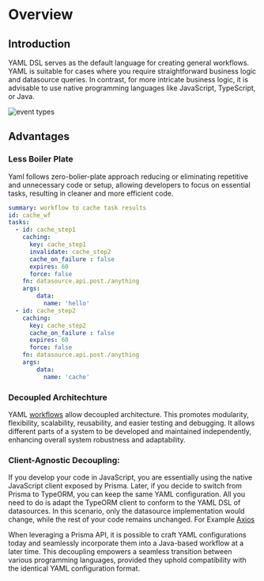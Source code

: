# Overview

## Introduction

YAML DSL serves as the default language for creating general workflows. YAML is suitable for cases where you require straightforward business logic and datasource queries. In contrast, for more intricate business logic, it is advisable to use native programming languages like JavaScript, TypeScript, or Java.

<!-- ![framework-architecture](https://res.cloudinary.com/dsvdiwazh/image/upload/v1704453580/Screenshot_from_2024-01-05_16-48-33_e5svvx.png) -->

<img src="https://res.cloudinary.com/dsvdiwazh/image/upload/v1704453580/Screenshot_from_2024-01-05_16-48-33_e5svvx.png" alt="event types"/>

## Advantages

### Less Boiler Plate
Yaml follows zero-bolier-plate approach reducing or eliminating repetitive and unnecessary code or setup, allowing developers to focus on essential tasks, resulting in cleaner and more efficient code.

```yaml
summary: workflow to cache task results
id: cache_wf
tasks:
  - id: cache_step1
    caching:
      key: cache_step1
      invalidate: cache_step2
      cache_on_failure : false
      expires: 60
      force: false
    fn: datasource.api.post./anything
    args:
        data:
          name: 'hello'
  - id: cache_step2
    caching:
      key: cache_step2
      cache_on_failure : false
      expires: 60
      force: false
    fn: datasource.api.post./anything
    args:
        data:
          name: 'cache'
```

### Decoupled Architechture
YAML [workflows](/docs/microservices-framework/introduction/design-principles.md#standardized-yaml-based-dsl-and-configurations) allow decoupled architecture. This promotes modularity, flexibility, scalability, reusability, and easier testing and debugging. It allows different parts of a system to be developed and maintained independently, enhancing overall system robustness and adaptability.


### Client-Agnostic Decoupling:

  If you develop your code in JavaScript, you are essentially using the native JavaScript client exposed by Prisma. Later, if you decide to switch from Prisma to TypeORM, you can keep the same YAML configuration. All you need to do is adapt the TypeORM client to conform to the YAML DSL of datasources. In this scenario, only the datasource implementation would change, while the rest of your code remains unchanged. For Example [Axios](https://github.com/godspeedsystems/gs-plugins/tree/main/plugins/axios-as-datasource)

  When leveraging a Prisma API, it is possible to craft YAML configurations today and seamlessly incorporate them into a Java-based workflow at a later time. This decoupling empowers a seamless transition between various programming languages, provided they uphold compatibility with the identical YAML configuration format.


